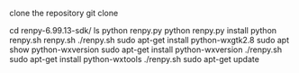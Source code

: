  clone the repository
git clone

cd renpy-6.99.13-sdk/
ls
python renpy.py
python renpy.py install
python renpy.sh
renpy.sh
./renpy.sh
sudo apt-get install python-wxgtk2.8
sudo apt show python-wxversion
sudo apt-get install python-wxversion
./renpy.sh
sudo apt-get install python-wxtools
./renpy.sh
sudo apt-get update
